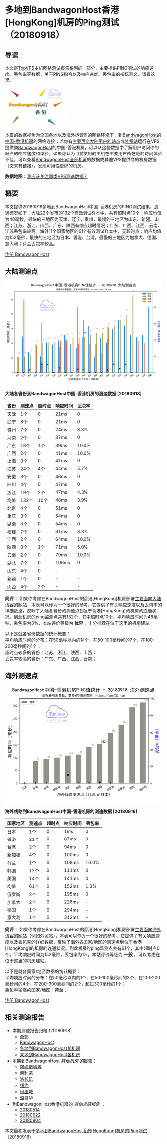 #  多地到BandwagonHost香港[HongKong]机房的Ping测试（20180918） 

## 导读

本文是[TopVPS主机网络测试报告系列](https://vps123.top/pingtest)的一部分，主要提供PING测试的响应速度、丢包率等数据，关于PING指令以及响应速度、丢包率的指标意义，请看[这里](https://vps123.top/what-is-ping.html)。

![多地到BandwagonHost香港\[HongKong\]机房的Ping测试（20180918）](/images/thumbnails/to_bwg_HongKong.png)

本篇的数据视角为全国各地以及海外运营商的网络环境下，到[BandwagonHost](https://vps123.top/go/bwg)的[中国-香港机房](https://vps123.top/bandwagon-facilities.html#hongkong)的网络连接；若你有[主要面向大陆用户的站点](https://vps123.top/website-for-mainland-users.html)或[外贸站](https://vps123.top/website-for-internation-trade.html)运行在VPS提供商[BandwagonHost](https://vps123.top/go/bwg)的中国-香港机房，可以从这些数据中了解用户访问你的站点的响应速度和体验。如果你认为当前使用的主机在主要用户所在地的访问体验不佳，可以查看[BandwagonHost全部机房](/bandwagon/isp/china/20180918-bandwagon-isp-china.md)的数据或其他VPS提供商的机房数据（文末有链接），发现可用性更好的机房。

**数据地图：**[我应该关注哪类VPS测速数据？](https://vps123.top/find-pingtest-data-you-need.html)

## 概要

本文提供20180918多地到BandwagonHost中国-香港机房的PING测试结果，连通概况如下：大陆22个省市的132个有效测试样本中，共有超时点10个；响应均值为48毫秒，最快的三地区为天津、辽宁、贵州，最慢的三地区为山东、新疆、山西；江苏、浙江、山西、广东、陕西有响应超时情况；广东、广西、江西、云南、江苏丢包率较高。海外11个国家地区的61个有效测试样本中，无超时点；响应均值为152毫秒，最快的三地区为日本、香港、台湾，最慢的三地区为加拿大、德国、意大利；荷兰丢包率较高。

[注册 BandwagonHost](https://vps123.top/go/bwg/_btn1)

## 大陆测速点

![大陆各省份到VPS提供商BandwagonHost位于香港\[HongKong\]的机房的ping测试数据统计图，包含响应值的柱状图以及丢包率的散点图，数据日期为20180918](/images/pingtests/bwg_20180918/plot_idc_bwg_china-hongkong_20180918_mainland.png)

**大陆各省份到BandwagonHost中国-香港机房的测速数据 [20180918]**

省份 | 测速点 | 超时点 | 响应时间 | 丢包率  
---|---|---|---|---  
天津 | 1个 | 0 | 21ms | 0  
辽宁 | 8个 | 0 | 21ms | 0  
贵州 | 7个 | 0 | 24ms | 3.3%  
河南 | 2个 | 0 | 37ms | 0  
广东 | 18个 | 1个 | 39ms | 10.0%  
广西 | 2个 | 0 | 41ms | 10.0%  
上海 | 3个 | 0 | 41ms | 0  
江苏 | 24个 | 4个 | 44ms | 5.7%  
安徽 | 3个 | 0 | 46ms | 0  
四川 | 4个 | 0 | 47ms | 0  
浙江 | 19个 | 2个 | 47ms | 4.3%  
均值 | 132个 | 10个 | 48ms | 3.9%  
北京 | 4个 | 0 | 51ms | 0  
重庆 | 3个 | 0 | 54ms | 0  
湖南 | 4个 | 0 | 54ms | 0  
福建 | 7个 | 0 | 61ms | 3.3%  
江西 | 2个 | 0 | 64ms | 10.0%  
陕西 | 3个 | 1个 | 71ms | 5.0%  
云南 | 2个 | 0 | 79ms | 10.0%  
湖北 | 7个 | 0 | 106ms | 0  
山东 | 4个 | 0 | - | -  
新疆 | 1个 | 0 | - | -  
山西 | 4个 | 2个 | - | -  
  
**简评：** 如果你考虑在BandwagonHost的香港[HongKong]机房部署[主要面向大陆访客的网站](website-for-mainland-users.html)，本表可以作为一个很好的参考，它提供了有关响应速度以及丢包率的详细数据，反映了大陆各省份的测速点到位于香港[HongKong]的机房的连通状况。到此机房的ping监测点共有132个，其中超时点10个，平均响应时间为48毫秒，丢包率为3%，本站评价等级为 **优异** ，十分推荐在位于这里的机房建站。

以下是就各省份数据的统计概要：  
平均响应时间的分布：在50毫秒以内的14个，在50-100毫秒间的7个，在100-200毫秒间的1个；  
超时点较多的省份：江苏、浙江、陕西、山西；  
丢包率较高的省份：广东、广西、江西、云南；

## 海外测速点

![海外各国家地区到VPS提供商BandwagonHost位于香港\[HongKong\]的机房的ping测试数据统计图，包含响应值的柱状图以及丢包率的散点图，数据日期为20180918](/images/pingtests/bwg_20180918/plot_idc_bwg_china-hongkong_20180918_overseas.png)

**海外线路到BandwagonHost中国-香港机房的测速数据 [20180918]**

国家地区 | 测速点 | 超时点 | 响应时间 | 丢包率  
---|---|---|---|---  
日本 | 1个 | 0 | 1ms | 0  
香港 | 21个 | 0 | 87ms | 0  
台湾 | 2个 | 0 | 94ms | 0  
新加坡 | 4个 | 0 | 100ms | 0  
荷兰 | 1个 | 0 | 108ms | 10.0%  
韩国 | 12个 | 0 | 111ms | 0  
美国 | 14个 | 0 | 141ms | 0  
均值 | 61个 | 0 | 152ms | 1.3%  
俄罗斯 | 2个 | 0 | 195ms | 0  
加拿大 | 2个 | 0 | 226ms | -  
德国 | 1个 | 0 | 294ms | -  
意大利 | 1个 | 0 | 312ms | -  
  
**简评：** 如果你考虑在BandwagonHost的香港[HongKong]机房部署[主要面向海外访客的网站](https://vps123.top/website-for-internation-trade.html)（例如外贸站），本表可以作为一个很好的参考，它提供了有关响应速度以及丢包率的详细数据，反映了海外各国家/地区的测速点到位于香港[HongKong]的机房的连通状况。到此机房的ping监测点共有61个，其中超时点0个，平均响应时间为152毫秒，丢包率为1%，本站评价等级为 **一般** ，可以考虑在位于这里的机房建站。

以下是就各国家/地区数据的统计概要：  
平均响应时间的分布：在50毫秒以内的1个，在50-100毫秒间的3个，在100-200毫秒间的4个，在200-300毫秒间的2个，超过300毫秒的1个；  
丢包率较高的国家/地区：荷兰；

[注册 BandwagonHost](https://vps123.top/go/bwg/_btn2)

## 相关测速报告

  * 本期测速报告归档 (20180918) 
    * [全部](https://vps123.top/pingtests/20180918 "本期各VPS提供商全部测速报告")
    * [BandwagonHost](https://vps123.top/pingtests/idc-bandwagon/20180918 "本期BandwagonHost的全部测速报告")
    * [各地到BandwagonHost某机房](https://vps123.top/pingtests/idc-bandwagon/isp-global/20180918 "以BandwagonHost某机房为关注对象的视角，横向比较大陆各省份、海外各国家地区")
    * [某地到BandwagonHost各机房](https://vps123.top/pingtests/idc-bandwagon/facility-all/20180918 "以大陆某省份为关注对象的视角，横向比较BandwagonHost各机房")
  * 本期到BandwagonHost _其他机房_ 的报告： 
    * [阿姆斯特丹](/bandwagon/idc/amsterdam/20180918-bandwagon-idc-amsterdam.md "多地到BandwagonHost阿姆斯特丹机房的Ping测试 20180918")
    * [佛利蒙](/bandwagon/idc/fremont/20180918-bandwagon-idc-fremont.md "多地到BandwagonHost佛利蒙机房的Ping测试 20180918")
    * [洛杉矶](/bandwagon/idc/losangeles/20180918-bandwagon-idc-losangeles.md "多地到BandwagonHost洛杉矶机房的Ping测试 20180918")
    * [纽约](/bandwagon/idc/newyork/20180918-bandwagon-idc-newyork.md "多地到BandwagonHost纽约机房的Ping测试 20180918")
    * [凤凰城](/bandwagon/idc/phoenix/20180918-bandwagon-idc-phoenix.md "多地到BandwagonHost凤凰城机房的Ping测试 20180918")
    * [温哥华](/bandwagon/idc/vancouver/20180918-bandwagon-idc-vancouver.md "多地到BandwagonHost温哥华机房的Ping测试 20180918")
  * 到BandwagonHost香港机房的 _其他近期报告_ ： 
    * [20180514](/bandwagon/idc/hongkong/20180514-bandwagon-idc-hongkong.md "多地到BandwagonHost香港机房的Ping测试 20180514")
    * [20180622](/bandwagon/idc/hongkong/20180622-bandwagon-idc-hongkong.md "多地到BandwagonHost香港机房的Ping测试 20180622")
    * [20180804](/bandwagon/idc/hongkong/20180804-bandwagon-idc-hongkong.md "多地到BandwagonHost香港机房的Ping测试 20180804")



本文最初发表于[多地到BandwagonHost香港[HongKong]机房的Ping测试（20180918）](https://vps123.top/pingtest/20180918-bandwagon-idc-hongkong.html)
